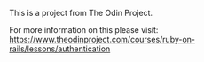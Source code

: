 This is a project from The Odin Project.

For more information on this please visit: 
https://www.theodinproject.com/courses/ruby-on-rails/lessons/authentication